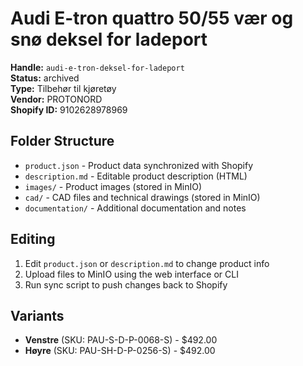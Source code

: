 # Audi E-tron quattro 50/55 vær og snø deksel for ladeport

**Handle:** `audi-e-tron-deksel-for-ladeport`  
**Status:** archived  
**Type:** Tilbehør til kjøretøy  
**Vendor:** PROTONORD  
**Shopify ID:** 9102628978969  

## Folder Structure

- `product.json` - Product data synchronized with Shopify
- `description.md` - Editable product description (HTML)
- `images/` - Product images (stored in MinIO)
- `cad/` - CAD files and technical drawings (stored in MinIO)
- `documentation/` - Additional documentation and notes

## Editing

1. Edit `product.json` or `description.md` to change product info
2. Upload files to MinIO using the web interface or CLI
3. Run sync script to push changes back to Shopify

## Variants

- **Venstre** (SKU: PAU-S-D-P-0068-S) - $492.00
- **Høyre** (SKU: PAU-SH-D-P-0256-S) - $492.00
